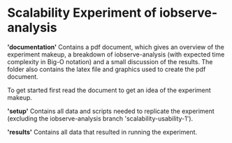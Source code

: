 # Scalability Experiment of iobserve-analysis

**'documentation'**
Contains a pdf document, which gives an overview of the experiment makeup, a breakdown of iobserve-analysis (with expected time complexity in Big-O notation) and a small discussion of the results.
The folder also contains the latex file and graphics used to create the pdf document.

To get started first read the document to get an idea of the experiment makeup.

**'setup'**
Contains all data and scripts needed to replicate the experiment (excluding the iobserve-analysis branch 'scalability-usability-1').

**'results'**
Contains all data that resulted in running the experiment.
